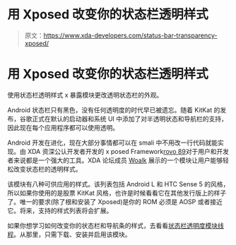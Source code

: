 # 用 Xposed 改变你的状态栏透明样式

> 原文：<https://www.xda-developers.com/status-bar-transparency-xposed/>

# 用 Xposed 改变你的状态栏透明样式

使用状态栏透明样式 x 暴露模块更改透明状态栏的外观。

Android 状态栏只有黑色，没有任何透明度的时代早已被遗忘。随着 KitKat 的发布，谷歌正式在默认的启动器和系统 UI 中添加了对半透明状态和导航栏的支持，因此现在每个应用程序都可以使用透明。

Android 开发在进化，现在大部分事情都可以在 smali 中不用改一行代码就能实现。由 XDA 资深公认开发者开发的 x posed Framework[rovo 89](http://forum.xda-developers.com/member.php?u=4419114)对于用户和开发者来说都是一个强大的工具。XDA 论坛成员 [Woalk](http://forum.xda-developers.com/member.php?u=5510242) 展示的一个模块让用户能够轻松改变状态栏的透明样式。

该模块有八种可供应用的样式。该列表包括 Android L 和 HTC Sense 5 的风格，所以如果你使用的是股票 KitKat 风格，也许是时候看看它在其他发行版上的样子了。唯一的要求(除了根和安装了 Xposed)是你的 ROM 必须是 AOSP 或者接近它。将来，支持的样式列表将会扩展。

如果你想学习如何改变你的状态栏和导航条的样式，去看看[状态栏透明度模块线程](http://forum.xda-developers.com/xposed/modules/mod-translucent-style-t2811435)。从那里，只需下载、安装并启用该模块。